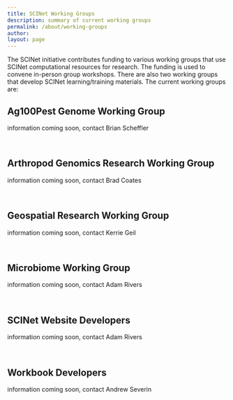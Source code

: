 ```yaml
---
title: SCINet Working Groups
description: summary of current working groups
permalink: /about/working-groups
author:
layout: page
---
```


The SCINet initiative contributes funding to various working groups that use SCINet computational resources for research. The funding is used to convene in-person group workshops. There are also two working groups that develop SCINet learning/training materials. The current working groups are:

## Ag100Pest Genome Working Group

information coming soon, contact Brian Scheffler

<br>

## Arthropod Genomics Research Working Group

information coming soon, contact Brad Coates

<br>

## Geospatial Research Working Group

information coming soon, contact Kerrie Geil

<br>

## Microbiome Working Group

information coming soon, contact Adam Rivers

<br>

## SCINet Website Developers

information coming soon, contact Adam Rivers

<br>

## Workbook Developers

information coming soon, contact Andrew Severin

<!--
## Page specific instructions
Write about the mission/status of the current working groups and who to contact to get involved, if applicable.
Include:
decription of the work/research
any pertinent links to publications, data, websites,
any photos or scientific graphics
whether the group is open to new members
who to contact
-->
